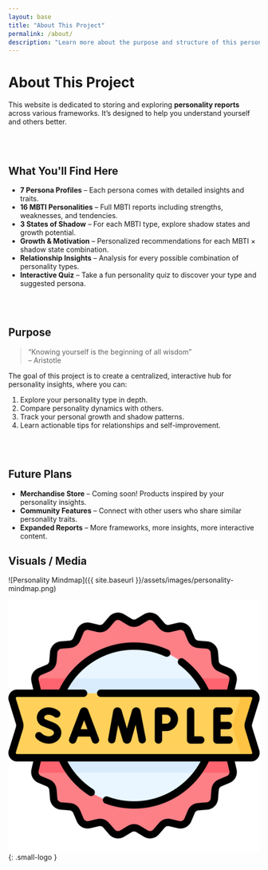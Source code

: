 ```yaml
---
layout: base
title: "About This Project"
permalink: /about/
description: "Learn more about the purpose and structure of this personality reports site."
---
```


# About This Project

This website is dedicated to storing and exploring **personality reports** across various frameworks. It’s designed to help you understand yourself and others better.

<br><br>
## What You'll Find Here

- **7 Persona Profiles** – Each persona comes with detailed insights and traits.
- **16 MBTI Personalities** – Full MBTI reports including strengths, weaknesses, and tendencies.
- **3 States of Shadow** – For each MBTI type, explore shadow states and growth potential.
- **Growth & Motivation** – Personalized recommendations for each MBTI × shadow state combination.
- **Relationship Insights** – Analysis for every possible combination of personality types.
- **Interactive Quiz** – Take a fun personality quiz to discover your type and suggested persona.

<br><br>
## Purpose

> “Knowing yourself is the beginning of all wisdom”  
> – Aristotle

The goal of this project is to create a centralized, interactive hub for personality insights, where you can:

1. Explore your personality type in depth.
2. Compare personality dynamics with others.
3. Track your personal growth and shadow patterns.
4. Learn actionable tips for relationships and self-improvement.

<br><br>
## Future Plans

- **Merchandise Store** – Coming soon! Products inspired by your personality insights.
- **Community Features** – Connect with other users who share similar personality traits.
- **Expanded Reports** – More frameworks, more insights, more interactive content.

## Visuals / Media

![Personality Mindmap]({{ site.baseurl }}/assets/images/personality-mindmap.png)

![Team Logo](../assets/images/logo.png){: .small-logo }

